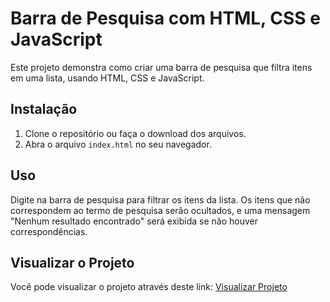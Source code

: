 # Barra de Pesquisa com HTML, CSS e JavaScript

Este projeto demonstra como criar uma barra de pesquisa que filtra itens em uma lista, usando HTML, CSS e JavaScript.

## Instalação

1. Clone o repositório ou faça o download dos arquivos.
2. Abra o arquivo `index.html` no seu navegador.

## Uso

Digite na barra de pesquisa para filtrar os itens da lista. Os itens que não correspondem ao termo de pesquisa serão ocultados, e uma mensagem "Nenhum resultado encontrado" será exibida se não houver correspondências.

## Visualizar o Projeto

Você pode visualizar o projeto através deste link: [Visualizar Projeto](https://larissakich.github.io/search-bar/)
